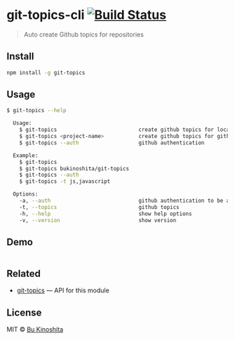 # git-topics-cli [![Build Status](https://travis-ci.org/bukinoshita/git-topics-cli.svg?branch=master)](https://travis-ci.org/bukinoshita/git-topics-cli)

> Auto create Github topics for repositories


## Install

```bash
npm install -g git-topics
```


## Usage

```bash
$ git-topics --help

  Usage:
    $ git-topics                          create github topics for local project on the current directory
    $ git-topics <project-name>           create github topics for github project
    $ git-topics --auth                   github authentication

  Example:
    $ git-topics
    $ git-topics bukinoshita/git-topics
    $ git-topics --auth
    $ git-topics -t js,javascript

  Options:
    -a, --auth                            github authentication to be able to create topics
    -t, --topics                          github topics
    -h, --help                            show help options
    -v, --version                         show version
```


## Demo

<img src="demo.gif" alt="">


## Related

- [git-topics](htts://github.com/bukinoshita/git-topics) — API for this module


## License

MIT © [Bu Kinoshita](https://bukinoshita.io)
